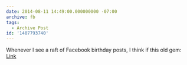 ```yaml
---
date: 2014-08-11 14:49:00.000000000 -07:00
archive: fb
tags: 
  - Archive Post
id: '1407793740'
---
```


Whenever I see a raft of Facebook birthday posts, I think if this old gem: [Link](http://www.slate.com/articles/technology/technology/2011/08/my_fake_facebook_birthdays.single.html)
